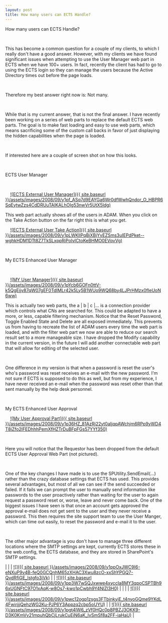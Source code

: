 ```yaml
---
layout: post
title: How many users can ECTS Handle?
---
```

How many users can ECTS Handle?

&nbsp; &nbsp;

This has become a common question for a couple of my clients, to which I really don't have a good answer. However, with my clients we have found significant issues when attempting to use the User Manager web part in ECTS when we have 100+ users. In fact, recently the client has had to go to using the ECTS login so they can manage the users because the Active Directory times out before the page loads.

&nbsp; &nbsp;

Therefore my best answer right now is: Not many.

&nbsp; &nbsp;

While that is my current answer, that is not the final answer. I have recently been working on a series of web parts to replace the default ECTS web parts. The goal is to make fast loading and easy to use web parts, which means sacrificing some of the custom call backs in favor of just displaying the hidden capabilities when the page is loaded.

&nbsp; &nbsp;

If interested here are a couple of screen shot on how this looks.

&nbsp; &nbsp;

ECTS User Manager

&nbsp; &nbsp;

&nbsp;&nbsp;&nbsp; [![ECTS External User Manager]({{ site.baseurl }}/assets/images/2008/09/y1pf_ASq7d9EAYGa6Wr0dfWwhQndor_O_HBPR6SqEytwZzs4CdDRUuTAIKALhOlg53nwVr5UtX5ldg)](http://byfiles.storage.live.com/y1pf_ASq7d9EAYGa6Wr0dfWwhQndor_O_HBPR6SqEytwZzs4CdDRUuTAIKALhOlg53nwVr5UtX5ldg)

This web part actually shows all of the users in ADAM. When you click on the Take Action button on the far right this is what you get.

&nbsp;&nbsp;&nbsp; [![ECTS External User Take Action]({{ site.baseurl }}/assets/images/2008/09/y1pLWKlIPqBiXBjYvEZSms3uIEPdPket--wghkHDM1DTt8Z7TkSLxppRiPolvICtoKeBHMO0EVqvVg)](http://byfiles.storage.live.com/y1pLWKlIPqBiXBjYvEZSms3uIEPdPket--wghkHDM1DTt8Z7TkSLxppRiPolvICtoKeBHMO0EVqvVg)

&nbsp; &nbsp;

My ECTS Enhanced User Manager

&nbsp; &nbsp;

&nbsp;&nbsp;&nbsp; [![MY User Manager]({{ site.baseurl }}/assets/images/2008/09/y1pYcb6GOFn0ttV-k5QgEijv87qW07gEF0TdIMLr42k5Ly5B1WUo9WQ68by4LJPrHMzx0fIeUoN6ww)](http://byfiles.storage.live.com/y1pYcb6GOFn0ttV-k5QgEijv87qW07gEF0TdIMLr42k5Ly5B1WUo9WQ68by4LJPrHMzx0fIeUoN6ww)

This is actually two web parts, the a | b | c |… is a connection provider which controls what CNs are searched for. This could be adapted to have a more, or less, capable filtering mechanism. Notice that the Reset Password, Toggle Enabled State and Delete are all exposed immediately. This prevents us from having to recreate the list of ADAM users every time the web part is loaded, and with the filter web part we now are able to reduce our search result set to a more manageable size. I have dropped the Modify capability in the current version, in the future I will add another connectable web part that will allow for editing of the selected user.

&nbsp; &nbsp;

One difference in my version is that when a password is reset the user's who's password was reset receives an e-mail with the new password. I'm not sure if ECTS is supposed to do this as well, but from my experience, I have never received an e-mail when the password was reset other than that sent manually by the help desk personnel.

&nbsp; &nbsp;

My ECTS Enhanced User Approval

&nbsp;&nbsp;&nbsp; [![My User Approval Part]({{ site.baseurl }}/assets/images/2008/09/y1p36HZ_81AzRj22yt0aIjqpAWchjm6RPp9yWD4T8iZfo2lFEDhhhPemXfHZTrDuBFpFGs57YYf350)](http://byfiles.storage.live.com/y1p36HZ_81AzRj22yt0aIjqpAWchjm6RPp9yWD4T8iZfo2lFEDhhhPemXfHZTrDuBFpFGs57YYf350)

&nbsp; &nbsp;

Here you will notice that the Requestor has been dropped from the default ECTS User Approval Web Part (not pictured).

&nbsp; &nbsp;

One of the key changes I have made is to use the SPUtility.SendEmail(…) rather than the crazy database settings that ECTS has used. This provides several advantages, but most of all we can see if the send succeeded or failed. If it fails we can prompt the user to manually send information like passwords to the user proactively rather than waiting for the user to again request a password reset or, worse, leave and never come back. One of the biggest issues I have seen is that once an account gets approved the approval e-mail does not get sent to the user and they never receive a password. This then requires the site support team to use the User Manger, which can time out easily, to reset the password and e-mail it to the user.

&nbsp; &nbsp;

The other major advantage is you don't have to manage three different locations where the SMTP settings are kept, currently ECTS stores these in the web.config, the ECTS database, and they are stored in SharePoint's SMTP settings.

| |
| [![]({{ site.baseurl }}/assets/images/2008/09/y1ppOxJWC9I6-eNXuP9v4B-feQ0GCQnhM65zXHAC3Xwu8zcO-xxShYPGQ7-QvdRfiGE_Istgfo3iVk)](http://byfiles.storage.live.com/y1ppOxJWC9I6-eNXuP9v4B-fW-wUYniKSFdY3ljd5djC5-FlcOzvdESyD6vKirqUVNTwugZvE5f57E) | | [![]({{ site.baseurl }}/assets/images/2008/09/y1pp3W7wSQJxwwe4xyccIa8MY3qpoCSPTBh96xUGNFtC97O1xAqK-w8Os7-kwo1pCwbh9Y4NlZl3H0)](http://byfiles.storage.live.com/y1pp3W7wSQJxwwe4xyccIa8MfBwx_dt8GvcqyXVOUFN9Rl-oW90dUfXO1s1YoIWT6B90XC_83hjcWE) |
| |
| [![]({{ site.baseurl }}/assets/images/2008/09/y1pwc12ogp1zsgs3FTbinkyiE_t4nyoGQme9YKdL4FwirjjjQehzWG2Ku-PJP6Y3Appzq2cbp5oUYU)](http://byfiles.storage.live.com/y1pwc12ogp1zsgs3FTbinkyiK-zMepRL8wkxKMRBjphsWMDjZ5nFpMgKOH9QV8kE05683cSWSaxBYI) | | [![]({{ site.baseurl }}/assets/images/2008/09/y1pgt4IW6_zVf0HQc0p8PBZJ3OKK9-D3K0KmVv21mpuhQbCjLrukCuEiN6aK_lvSmSf8a2FF-iaHaU)](http://byfiles.storage.live.com/y1pgt4IW6_zVf0HQc0p8PBZJwROqst0hAn3VyG5V1oQ8cTPr7JGPJGwojhJn4l4LDe7YAPd0S4qvcY) |


